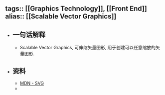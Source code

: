 tags:: [[Graphics Technology]], [[Front End]] 
alias:: [[Scalable Vector Graphics]]
---

- ## 一句话解释
	- Scalable Vector Graphics, 可伸缩矢量图形, 用于创建可以任意缩放的矢量图形.
- ## 资料
	- [MDN - SVG](https://developer.mozilla.org/en-US/docs/Web/SVG)
	-